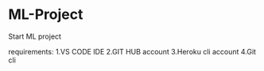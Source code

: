 # ML-Project

Start ML project

requirements:
1.VS CODE IDE
2.GIT HUB account
3.Heroku cli account
4.Git cli

